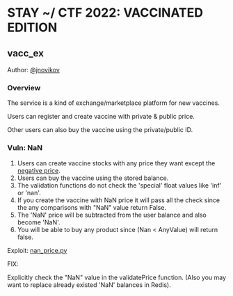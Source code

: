 # STAY ~/ CTF 2022: VACCINATED EDITION

## vacc_ex

Author: [@jnovikov](https://github.com/jnovikov)

### Overview

The service is a kind of exchange/marketplace platform for new vaccines.

Users can register and create vaccine with private & public price. 

Other users can also buy the vaccine using the private/public ID.

### Vuln: NaN


1. Users can create vaccine stocks with any price they want except the [negative price](https://github.com/C4T-BuT-S4D/stay-home-ctf-2022/blob/master/services/vacc_ex/server/src/main/java/exchange/VaccineExchangeService.java#L70).
2. Users can buy the vaccine using the stored balance.
3. The validation functions do not check the 'special' float values like 'inf' or 'nan'. 
3. If you create the vaccine with NaN price it will pass all the check since the any comparisons with "NaN" value return False. 
4. The 'NaN' price will be subtracted from the user balance and also become 'NaN'.
5. You will be able to buy any product since (Nan < AnyValue) will return false.

Exploit: [nan_price.py](nan_price.py)

FIX:

Explicitly check the "NaN" value in the validatePrice function.
(Also you may want to replace already existed 'NaN' balances in Redis).

